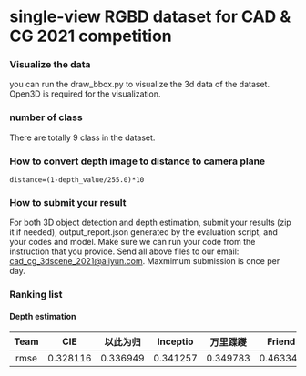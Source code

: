 # single-view RGBD dataset for CAD & CG 2021 competition

### Visualize the data
you can run the draw_bbox.py to visualize the 3d data of the dataset. Open3D is required for the visualization.

### number of class
There are totally 9 class in the dataset.

### How to convert depth image to distance to camera plane
```
distance=(1-depth_value/255.0)*10
```
### How to submit your result
For both 3D object detection and depth estimation, submit your results (zip it if needed), output_report.json generated by the evaluation
script, and your codes and model. Make sure we can run your code from the instruction that you provide. Send all above
files to our email: cad_cg_3dscene_2021@aliyun.com. Maxmimum submission is once per day.

### Ranking list
#### Depth estimation
Team | CIE | 以此为归 | Inceptio | 万里蹀躞 | Friend |
:-----:|:-----:|:-----:|:-----:|:-----:|:-----:|
rmse | 0.328116 | 0.336949 | 0.341257 | 0.349783 | 0.463344 |

